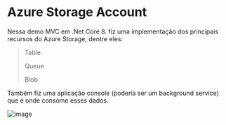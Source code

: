 # Azure Storage Account

Nessa demo MVC em .Net Core 8. fiz uma implementação dos principais recursos do Azure Storage, dentre eles:

> Table
>
> Queue
>
> Blob
>

Também fiz uma aplicação console (poderia ser um background service) que é onde consome esses dados.

![image](https://github.com/CesaragsUC/azure-storage-account/assets/25139027/1515af47-8218-4603-9d95-fe035edf2b6b)
